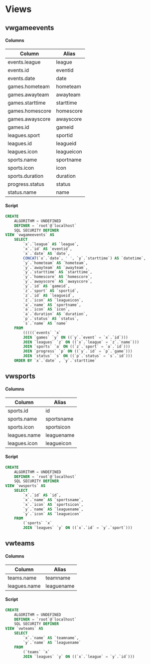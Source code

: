 # Views

## vwgameevents

#### Columns

| Column          | Alias      |
| --------------- | ---------- |
| events.league   | league     |
| events.id       | eventid    |
| events.date     | date       |
| games.hometeam  | hometeam   |
| games.awayteam  | awayteam   |
| games.starttime | starttime  |
| games.homescore | homescore  |
| games.awayscore | awayscore  |
| games.id        | gameid     |
| leagues.sport   | sportid    |
| leagues.id      | leagueid   |
| leagues.icon    | leagueicon |
| sports.name     | sportname  |
| sports.icon     | icon       |
| sports.duration | duration   |
| progress.status | status     |
| status.name     | name       |

#### Script

```sql
CREATE 
    ALGORITHM = UNDEFINED 
    DEFINER = `root`@`localhost` 
    SQL SECURITY DEFINER
VIEW `vwgameevents` AS
    SELECT 
        `x`.`league` AS `league`,
        `x`.`id` AS `eventid`,
        `x`.`date` AS `date`,
        CONCAT(`x`.`date`, ' ', `y`.`starttime`) AS `datetime`,
        `y`.`hometeam` AS `hometeam`,
        `y`.`awayteam` AS `awayteam`,
        `y`.`starttime` AS `starttime`,
        `y`.`homescore` AS `homescore`,
        `y`.`awayscore` AS `awayscore`,
        `y`.`id` AS `gameid`,
        `z`.`sport` AS `sportid`,
        `z`.`id` AS `leagueid`,
        `z`.`icon` AS `leagueicon`,
        `a`.`name` AS `sportname`,
        `a`.`icon` AS `icon`,
        `a`.`duration` AS `duration`,
        `p`.`status` AS `status`,
        `s`.`name` AS `name`
    FROM
        (((((`events` `x`
        JOIN `games` `y` ON ((`y`.`event` = `x`.`id`)))
        JOIN `leagues` `z` ON ((`x`.`league` = `z`.`name`)))
        JOIN `sports` `a` ON ((`z`.`sport` = `a`.`id`)))
        JOIN `progress` `p` ON ((`y`.`id` = `p`.`game`)))
        JOIN `status` `s` ON ((`p`.`status` = `s`.`id`)))
    ORDER BY `x`.`date` , `y`.`starttime`
```

## vwsports

#### Columns

| Column       | Alias      |
| ------------ | ---------- |
| sports.id    | id         |
| sports.name  | sportsname |
| sports.icon  | sportsicon |
| leagues.name | leaguename |
| leagues.icon | leagueicon |

#### Script

```sql
CREATE 
    ALGORITHM = UNDEFINED 
    DEFINER = `root`@`localhost` 
    SQL SECURITY DEFINER
VIEW `vwsports` AS
    SELECT 
        `x`.`id` AS `id`,
        `x`.`name` AS `sportsname`,
        `x`.`icon` AS `sportsicon`,
        `y`.`name` AS `leaguename`,
        `y`.`icon` AS `leagueicon`
    FROM
        (`sports` `x`
        JOIN `leagues` `y` ON ((`x`.`id` = `y`.`sport`)))
```

## vwteams

#### Columns

| Column       | Alias      |
| ------------ | ---------- |
| teams.name   | teamname   |
| leagues.name | leaguename |

#### Script

```sql
CREATE 
    ALGORITHM = UNDEFINED 
    DEFINER = `root`@`localhost` 
    SQL SECURITY DEFINER
VIEW `vwteams` AS
    SELECT 
        `x`.`name` AS `teamname`, 
        `y`.`name` AS `leaguename`
    FROM
        (`teams` `x`
        JOIN `leagues` `y` ON ((`x`.`league` = `y`.`id`)))
```

